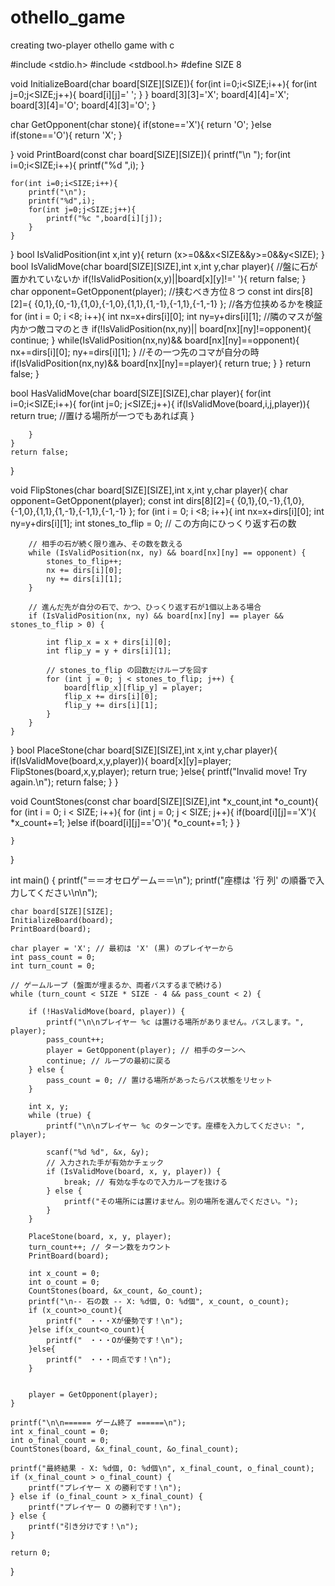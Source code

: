 # othello_game
creating two-player othello game with c

#include <stdio.h>
#include <stdbool.h>
#define SIZE 8

void InitializeBoard(char board[SIZE][SIZE]){
    for(int i=0;i<SIZE;i++){
        for(int j=0;j<SIZE;j++){
            board[i][j]=' ';
        }
    }
    board[3][3]='X';
    board[4][4]='X';
    board[3][4]='O';
    board[4][3]='O';
}

char GetOpponent(char stone){
    if(stone=='X'){
        return 'O';
    }else if(stone=='O'){
        return 'X';
    }

}
void PrintBoard(const char board[SIZE][SIZE]){
    printf("\n ");
    for(int i=0;i<SIZE;i++){
        printf("%d ",i);
    }
    
    for(int i=0;i<SIZE;i++){
        printf("\n");
        printf("%d",i);
        for(int j=0;j<SIZE;j++){
            printf("%c ",board[i][j]);
        }
    }
}
bool IsValidPosition(int x,int y){
    return (x>=0&&x<SIZE&&y>=0&&y<SIZE);
}
bool IsValidMove(char board[SIZE][SIZE],int x,int y,char player){
    //盤に石が置かれていないか
    if(!IsValidPosition(x,y)||board[x][y]!=' '){
        return false;
    }
    char opponent=GetOpponent(player);
    //挟むべき方位８つ
    const int dirs[8][2]={
        {0,1},{0,-1},{1,0},{-1,0},{1,1},{1,-1},{-1,1},{-1,-1}
    };
    //各方位挟めるかを検証
    for (int i = 0; i <8; i++){
        int nx=x+dirs[i][0];
        int ny=y+dirs[i][1];
        //隣のマスが盤内かつ敵コマのとき
        if(!IsValidPosition(nx,ny)|| board[nx][ny]!=opponent){
            continue;
        }
        while(IsValidPosition(nx,ny)&& board[nx][ny]==opponent){
            nx+=dirs[i][0];
            ny+=dirs[i][1];
        }
        //その一つ先のコマが自分の時
        if(IsValidPosition(nx,ny)&& board[nx][ny]==player){
            return true;
        }
    }
    return false;
}

bool HasValidMove(char board[SIZE][SIZE],char player){
    for(int i=0;i<SIZE;i++){
        for(int j=0; j<SIZE;j++){
            if(IsValidMove(board,i,j,player)){
                return true; //置ける場所が一つでもあれば真
            }
            
        }
    }
    return false;
}

void FlipStones(char board[SIZE][SIZE],int x,int y,char player){
    char opponent=GetOpponent(player);
        const int dirs[8][2]={
            {0,1},{0,-1},{1,0},{-1,0},{1,1},{1,-1},{-1,1},{-1,-1}
        };
        for (int i = 0; i <8; i++){
            int nx=x+dirs[i][0];
            int ny=y+dirs[i][1];
           int stones_to_flip = 0; // この方向にひっくり返す石の数

        // 相手の石が続く限り進み、その数を数える
        while (IsValidPosition(nx, ny) && board[nx][ny] == opponent) {
            stones_to_flip++;
            nx += dirs[i][0];
            ny += dirs[i][1];
        }

        // 進んだ先が自分の石で、かつ、ひっくり返す石が1個以上ある場合
        if (IsValidPosition(nx, ny) && board[nx][ny] == player && stones_to_flip > 0) {
            
            int flip_x = x + dirs[i][0];
            int flip_y = y + dirs[i][1];

            // stones_to_flip の回数だけループを回す
            for (int j = 0; j < stones_to_flip; j++) {
                board[flip_x][flip_y] = player;
                flip_x += dirs[i][0];
                flip_y += dirs[i][1];
            }
        }
    }
}
bool PlaceStone(char board[SIZE][SIZE],int x,int y,char player){
    if(IsValidMove(board,x,y,player)){
        board[x][y]=player;
        FlipStones(board,x,y,player);
        return true;
    }else{
        printf("Invalid move! Try again.\n");
        return false;
    }
}

void CountStones(const char board[SIZE][SIZE],int *x_count,int *o_count){
    for (int i = 0; i < SIZE; i++){
        for (int j = 0; j < SIZE; j++){
            if(board[i][j]=='X'){
                *x_count+=1;
            }else if(board[i][j]=='O'){
                *o_count+=1;
            }
        }
        
    }
    

}

int main() {
    printf("＝＝オセロゲーム＝＝\n");
    printf("座標は '行 列' の順番で入力してください\n\n");

    char board[SIZE][SIZE];
    InitializeBoard(board);
    PrintBoard(board);

    char player = 'X'; // 最初は 'X' (黒) のプレイヤーから
    int pass_count = 0;
    int turn_count = 0;

    // ゲームループ (盤面が埋まるか、両者パスするまで続ける)
    while (turn_count < SIZE * SIZE - 4 && pass_count < 2) {
        
        if (!HasValidMove(board, player)) {
            printf("\n\nプレイヤー %c は置ける場所がありません。パスします。", player);
            pass_count++;
            player = GetOpponent(player); // 相手のターンへ
            continue; // ループの最初に戻る
        } else {
            pass_count = 0; // 置ける場所があったらパス状態をリセット
        }
        
        int x, y;
        while (true) {
            printf("\n\nプレイヤー %c のターンです。座標を入力してください: ", player);
            
            scanf("%d %d", &x, &y);
            // 入力された手が有効かチェック
            if (IsValidMove(board, x, y, player)) {
                break; // 有効な手なので入力ループを抜ける
            } else {
                printf("その場所には置けません。別の場所を選んでください。");
            }
        }

        PlaceStone(board, x, y, player);
        turn_count++; // ターン数をカウント
        PrintBoard(board);

        int x_count = 0;
        int o_count = 0;
        CountStones(board, &x_count, &o_count);
        printf("\n-- 石の数 -- X: %d個, O: %d個", x_count, o_count);
        if (x_count>o_count){
            printf("　・・・Xが優勢です！\n");
        }else if(x_count<o_count){
            printf("　・・・Oが優勢です！\n");
        }else{
            printf("　・・・同点です！\n");
        }

        
        player = GetOpponent(player);
    }

    printf("\n\n====== ゲーム終了 ======\n");
    int x_final_count = 0;
    int o_final_count = 0;
    CountStones(board, &x_final_count, &o_final_count);

    printf("最終結果 - X: %d個, O: %d個\n", x_final_count, o_final_count);
    if (x_final_count > o_final_count) {
        printf("プレイヤー X の勝利です！\n");
    } else if (o_final_count > x_final_count) {
        printf("プレイヤー O の勝利です！\n");
    } else {
        printf("引き分けです！\n");
    }

    return 0;
}
